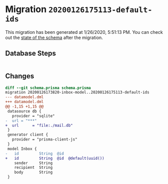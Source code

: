 # Migration `20200126175113-default-ids`

This migration has been generated at 1/26/2020, 5:51:13 PM.
You can check out the [state of the schema](./schema.prisma) after the migration.

## Database Steps

```sql

```

## Changes

```diff
diff --git schema.prisma schema.prisma
migration 20200126173820-inbox-model..20200126175113-default-ids
--- datamodel.dml
+++ datamodel.dml
@@ -1,15 +1,15 @@
 datasource db {
   provider = "sqlite" 
-  url = "***"
+  url      = "file:./mail.db"
 }
 generator client {
   provider = "prisma-client-js"
 }
 model Inbox {
-	id         String  @id
+	id         String  @id  @default(uuid())
 	sender     String
 	recipient  String
 	body       String
 }
```



